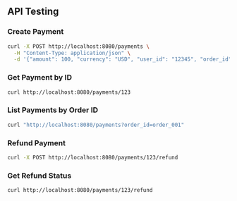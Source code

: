 ## API Testing

### Create Payment

```bash
curl -X POST http://localhost:8080/payments \
  -H "Content-Type: application/json" \
  -d '{"amount": 100, "currency": "USD", "user_id": "12345", "order_id": "order_001"}'
```

### Get Payment by ID

```bash
curl http://localhost:8080/payments/123
```

### List Payments by Order ID

```bash
curl "http://localhost:8080/payments?order_id=order_001"
```

### Refund Payment

```bash
curl -X POST http://localhost:8080/payments/123/refund
```

### Get Refund Status

```bash
curl http://localhost:8080/payments/123/refund
```
